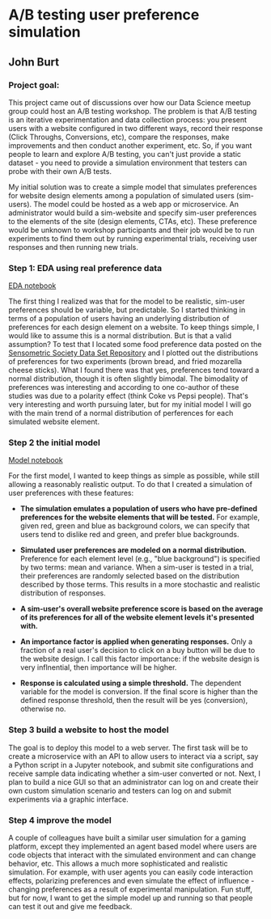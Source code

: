# A/B testing user preference simulation 

## John Burt

### Project goal:

This project came out of discussions over how our Data Science meetup group could host an A/B testing workshop. The problem is that A/B testing is an iterative experimentation and data collection process: you present users with a website configured in two different ways, record their response (Click Throughs, Conversions, etc), compare the responses, make improvements and then conduct another experiment, etc. So, if you want people to learn and explore A/B testing, you can't just provide a static dataset - you need to provide a simulation environment that testers can probe with their own A/B tests. 

My initial solution was to create a simple model that simulates preferences for website design elements among a population of simulated users (sim-users). The model could be hosted as a web app or microservice.  An administrator would build a sim-website and specify sim-user preferences to the elements of the site (design elements, CTAs, etc). These preference would be unknown to workshop participants and their job would be to run experiments to find them out by running experimental trials, receiving user responses and then running new trials.

### Step 1: EDA using real preference data

[EDA notebook](https://github.com/johnmburt/projects/tree/master/AB_simulation/consumer_preference_EDA.ipynb)

The first thing I realized was that for the model to be realistic, sim-user preferences should be variable, but predictable. So I started thinking in terms of a population of users having an underlying distribution of preferences for each design element on a website. To keep things simple, I would like to assume this is a normal distribution. But is that a valid assumption? To test that I located some food preference data posted on the [Sensometric Society Data Set Repository](http://www.sensometric.org/datasets) and I plotted out the distributions of preferences for two experiments (brown bread, and fried mozarella cheese sticks). What I found there was that yes, preferences tend toward a normal distribution, though it is often slightly bimodal. The bimodality of preferences was interesting and according to one co-author of these studies was due to a polarity effect (think Coke vs Pepsi people). That's very interesting and worth pursuing later, but for my initial model I will go with the main trend of a normal distribution of perferences for each simulated website element.

### Step 2 the initial model

[Model notebook](https://github.com/johnmburt/projects/tree/master/AB_simulation/consumer_pref_sim_1_vf.ipynb)

For the first model, I wanted to keep things as simple as possible, while still allowing a reasonably realistic output. To do that I created a simulation of user preferences with these features:

- **The simulation emulates a population of users who have pre-defined preferences for the website elements that will be tested.** For example, given red, green and blue as background colors, we can specify that users tend to dislike red and green, and prefer blue backgrounds. 

- **Simulated user preferences are modeled on a normal distribution.** Preference for each element level (e.g., "blue background") is specified by two terms: mean and variance. When a sim-user is tested in a trial, their preferences are randomly selected based on the distribution described by those terms. This results in a more stochastic and realistic distribution of responses.

- **A sim-user's overall website preference score is based on the average of its preferences for all of the website element levels it's presented with.**

- **An importance factor is applied when generating responses.** Only a fraction of a real user's decision to click on a buy button will be due to the website design. I call this factor importance: if the website design is very inflnential, then importance will be higher.

- **Response is calculated using a simple threshold.** The dependent variable for the model is conversion. If the final score is higher than the defined response threshold, then the result will be yes (conversion), otherwise no.

### Step 3 build a website to host the model
The goal is to deploy this model to a web server. The first task will be to create a microservice with an API to allow users to interact via a script, say a Python script in a Jupyter notebook, and submit site configurations and receive sample data indicating whether a sim-user converted or not. Next, I plan to build a nice GUI so that an administrator can log on and create their own custom simulation scenario and testers can log on and submit experiments via a graphic interface. 


### Step 4 improve the model
A couple of colleagues have built a similar user simulation for a gaming platform, except they implemented an agent based model where users are code objects that interact with the simulated environment and can change behavior, etc. This allows a much more sophisticated and realistic simulation. For example, with user agents you can easily code interaction effects, polarizing preferences and even simulate the effect of influence - changing preferences as a result of experimental manipulation. Fun stuff, but for now, I want to get the simple model up and running so that people can test it out and give me feedback. 



